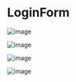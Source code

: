 # LoginForm

![image](https://github.com/FlaviusGavriluta/LoginForm/assets/116315036/5317e52a-948b-4d4e-b839-c87afacf1df8)

![image](https://github.com/FlaviusGavriluta/LoginForm/assets/116315036/d1eb9ba5-d48b-4889-8c71-e6e7739b7882)

![image](https://github.com/FlaviusGavriluta/LoginForm/assets/116315036/70696b84-ebcc-42cf-b65f-97618f0abe95)

![image](https://github.com/FlaviusGavriluta/LoginForm/assets/116315036/2feab7c6-b7db-43b3-af76-05334210a389)
